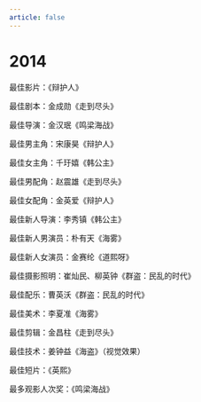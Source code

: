 ```yaml
---
article: false
---
```


# 2014

最佳影片：《辩护人》

最佳剧本：金成勋《走到尽头》

最佳导演：金汉珉《鸣梁海战》

最佳男主角：宋康昊《辩护人》

最佳女主角：千玗嬉《韩公主》

最佳男配角：赵震雄《走到尽头》

最佳女配角：金英爱《辩护人》

最佳新人导演：李秀镇《韩公主》

最佳新人男演员：朴有天《海雾》

最佳新人女演员：金赛纶《道熙呀》

最佳摄影照明：崔灿民、柳英钟《群盗：民乱的时代》

最佳配乐：曹英沃《群盗：民乱的时代》

最佳美术：李夏准《海雾》

最佳剪辑：金昌柱《走到尽头》

最佳技术：姜钟益《海盗》（视觉效果）

最佳短片：《英熙》

最多观影人次奖：《鸣梁海战》